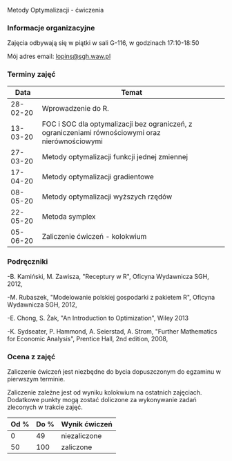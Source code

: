 Metody Optymalizacji - ćwiczenia

### Informacje organizacyjne

Zajęcia odbywają się w piątki w sali G-116, w godzinach 17:10-18:50

Mój adres email: lopins@sgh.waw.pl

### Terminy zajęć

| Data | Temat |
| --- | --- |
| 28-02-20 | Wprowadzenie do R.
| 13-03-20 | FOC i SOC dla optymalizacji bez ograniczeń, z ograniczeniami równościowymi oraz nierównościowymi
| 27-03-20 | Metody optymalizacji funkcji jednej zmiennej 
| 17-04-20 | Metody optymalizacji gradientowe
| 08-05-20 | Metody optymalizacji wyższych rzędów
| 22-05-20 | Metoda symplex
| 05-06-20 | Zaliczenie ćwiczeń - kolokwium


### Podręczniki

-B. Kamiński, M. Zawisza, "Receptury w R", Oficyna Wydawnicza SGH, 2012,

-M. Rubaszek, "Modelowanie polskiej gospodarki z pakietem R", Oficyna Wydawnicza SGH, 2012,

-E. Chong, S. Żak, "An Introduction to Optimization", Wiley 2013

-K. Sydseater, P. Hammond, A. Seierstad, A. Strom, "Further Mathematics for Economic Analysis", Prentice Hall, 2nd edition, 2008,


### Ocena z zajęć

Zaliczenie ćwiczeń jest niezbędne do bycia dopuszczonym do egzaminu w pierwszym terminie.

Zaliczenie zależne jest od wyniku kolokwium na ostatnich zajęciach.
Dodatkowe punkty mogą zostać doliczone za wykonywanie zadań zleconych w trakcie zajęć.

| Od % | Do % |Wynik ćwiczeń |
| ---| ---| --- |
| 0  | 49 | niezaliczone |
| 50 | 100 | zaliczone |
